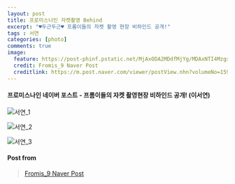 ```yaml
---
layout: post
title: 프로미스나인 자켓촬영 Behind
excerpt: "♥두근두근♥ 프롬이들의 자켓 촬영 현장 비하인드 공개!"
tags : 서연
categories: [photo]
comments: true
image:
  feature: https://post-phinf.pstatic.net/MjAxODA2MDdfMjYg/MDAxNTI4MzgxOTQ3NTU0._6XwScFDoSo8ZY9keg8mELjghy5hjEXEQeiVLhyYiaog.4O7zw21ni5yFXS8uEXHGkdX3TNjfLhLGTFdXS5DLmQ0g.JPEG/6.jpg?type=w1200
  credit: Fromis_9 Naver Post
  creditlink: https://m.post.naver.com/viewer/postView.nhn?volumeNo=15975468&memberNo=40751978
---
```


#### 프로미스나인 네이버 포스트 - 프롬이들의 자켓 촬영현장 비하인드 공개! (이서연)

![서연_1](https://post-phinf.pstatic.net/MjAxODA2MDdfMTc3/MDAxNTI4MzgxOTU1MzEy.txMjhPb1XzK0zBjHTnA7jwZumewzpbca9Qac3rToPIYg.S5fKb5dSIMcH-oVoZj_FJ_-eLCMMnVAWhcwC6zfgtBsg.JPEG/7.jpg?type=w1200)

![서연_2](https://post-phinf.pstatic.net/MjAxODA2MDdfOCAg/MDAxNTI4MzgyMDY5NDY3.ps7klrfcdsHGIjBMiVMFKCP-Sb3dyojCZjlKlnXyVbsg.nAE6N0cH43qxr-01f2zWUKl9aLyx6f5P_9KhV5WMvK0g.JPEG/8.jpg?type=w1200)

![서연_3](https://post-phinf.pstatic.net/MjAxODA2MDdfMTAx/MDAxNTI4MzgyMDc4NDQ0.mBoz92mg4bYJ_xofakfHNUwaeTbzARUO4DMdEChu-6wg.JI9_HQ88lxm5_YQwk0ePdyeFg5KkWJbghA_Jp2b9oK8g.JPEG/9.jpg?type=w1200)

#### Post from 
> [Fromis_9 Naver Post](https://m.post.naver.com/viewer/postView.nhn?volumeNo=15975468&memberNo=40751978)